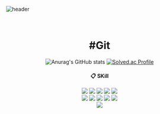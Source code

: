 
![header](https://capsule-render.vercel.app/api?type=slice&color=auto&height=300&section=header&text=WonHui%20Lee&fontSize=90)
  <br><br><br>
<div align="center"> 
  
# #Git
![Anurag's GitHub stats](https://github-readme-stats.vercel.app/api?username=Leewon2&show_icons=true&theme=radical)
[![Solved.ac Profile](http://mazassumnida.wtf/api/v2/generate_badge?boj=dnjsgml1205)](https://solved.ac/dnjsgml1205/)

####  :clipboard: SKill
<img src="https://img.shields.io/badge/JAVA-007396?style=for-the-badge&logo=Java&logoColor=white">
<img src="https://img.shields.io/badge/SpringBoot-6DB33F?style=for-the-badge&logo=SpringBoot&logoColor=white">
<img src="https://img.shields.io/badge/JavaScript-F7DF1E?style=for-the-badge&logo=JavaScript&logoColor=white">
<img src="https://img.shields.io/badge/HTML-E34F26?style=for-the-badge&logo=HTML5&logoColor=white">
<img src="https://img.shields.io/badge/CSS-1572B6?style=for-the-badge&logo=CSS3&logoColor=white"> <br>
<img src="https://img.shields.io/badge/Vue-4FC08D?style=for-the-badge&logo=vuedotjs&logoColor=white">
<img src="https://img.shields.io/badge/MySQL-4479A1?style=for-the-badge&logo=MySQL&logoColor=white"> 
<img src="https://img.shields.io/badge/react-61DAFB?style=for-the-badge&logo=react&logoColor=white">
<img src="https://img.shields.io/badge/git-181717?style=for-the-badge&logo=github&logoColor=white">
<img src="https://img.shields.io/badge/jira-0052CC?style=for-the-badge&logo=jira&logoColor=white">

<br>

<a href="https://github.com/devxb/gitanimals">
  <img src="https://render.gitanimals.org/farms/{leewon2}"/>
</a>
 
</div>
